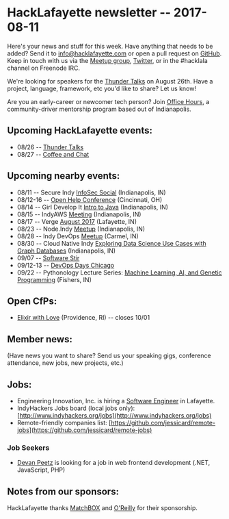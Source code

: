 # HackLafayette newsletter -- 2017-08-11

Here's your news and stuff for this week. Have anything that needs to be added? Send it to info@hacklafayette.com or open a pull request on [GitHub](https://github.com/hacklafayette/newsletter). Keep in touch with us via the [Meetup group](https://www.meetup.com/hacklafayette/), [Twitter](https://twitter.com/hacklafayette), or in the #hacklala channel on Freenode IRC.

We're looking for speakers for the [Thunder Talks](https://www.meetup.com/hacklafayette/events/237527854/) on August 26th. Have a project, language, framework, etc you'd like to share? Let us know!

Are you an early-career or newcomer tech person? Join [Office Hours](https://www.linkedin.com/pulse/office-hours-community-driven-mentorship-program-scott-williams), a community-driver mentorship program based out of Indianapolis. 

## Upcoming HackLafayette events:
* 08/26 -- [Thunder Talks](https://www.meetup.com/hacklafayette/events/239012244/)
* 08/27 -- [Coffee and Chat](https://www.meetup.com/hacklafayette/events/pcmxklywlbkc/)

## Upcoming nearby events:
* 08/11 -- Secure Indy [InfoSec Social](https://www.meetup.com/SecureIndy/events/241020172/) (Indianapolis, IN)
* 08/12-16 -- [Open Help Conference](https://conf.openhelp.cc/) (Cincinnati, OH)
* 08/14 -- Girl Develop It [Intro to Java](https://www.meetup.com/Girl-Develop-It-Indianapolis/events/242077375/) (Indianapolis, IN)
* 08/15 -- IndyAWS [Meeting](https://www.meetup.com/IndyAWS/events/240027553/) (Indianapolis, IN)
* 08/17 -- Verge [August 2017](https://www.meetup.com/vergelafayette/events/241334609/) (Lafayette, IN)
* 08/23 -- Node.Indy [Meetup](https://www.meetup.com/Node-indy/events/241156300/) (Indianapolis, IN)
* 08/28 -- Indy DevOps [Meetup](https://www.meetup.com/IndyDevOps/events/242060944/) (Carmel, IN)
* 08/30 -- Cloud Native Indy [Exploring Data Science Use Cases with Graph Databases](https://www.meetup.com/Cloud-Native-Indy/events/241967312/) (Indianapolis, IN)
* 09/07 -- [Software Stir](https://twitter.com/softwarestir)
* 09/12-13 -- [DevOps Days Chicago](https://www.devopsdays.org/events/2017-chicago/)
* 09/22 -- Pythonology Lecture Series: [Machine Learning, AI, and Genetic Programming](https://www.eventbrite.com/e/pythology-lecture-series-machine-learning-ai-and-genetic-programming-tickets-35583817155?aff=erelexpmlt) (Fishers, IN)

## Open CfPs:
* [Elixir with Love](http://www.elixir-with-love.com/#cfp) (Providence, RI) -- closes 10/01

## Member news:
(Have news you want to share? Send us your speaking gigs, conference attendance, new jobs, new projects, etc.)

## Jobs:
* Engineering Innovation, Inc. is hiring a [Software Engineer](https://www.eii-online.com/software-engineer) in Lafayette.
* IndyHackers Jobs board (local jobs only): [http://www.indyhackers.org/jobs](http://www.indyhackers.org/jobs)
* Remote-friendly companies list: [https://github.com/jessicard/remote-jobs](https://github.com/jessicard/remote-jobs)

### Job Seekers
* [Devan Peetz](https://drive.google.com/file/d/0BytBnQoypD1xNTd1Y25kM1hJeGc/view) is looking for a job in web frontend development (.NET, JavaScript, PHP)

## Notes from our sponsors:

HackLafayette thanks [MatchBOX](http://matchboxstudio.org/) and [O'Reilly](http://www.oreilly.com/) for their sponsorship.
